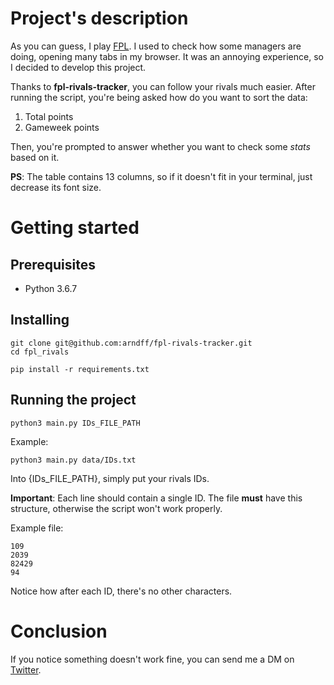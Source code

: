 # Project's description

As you can guess, I play [FPL](http://fantasy.premierleague.com). I used to check how some managers are doing, opening many tabs in my browser. It was an annoying experience, so I decided to develop this project. 

Thanks to **fpl-rivals-tracker**, you can follow your rivals much easier. After running the script, you're being asked how do you want to sort the data:
1) Total points
2) Gameweek points

Then, you're prompted to answer whether you want to check some *stats* based on it.

**PS**: The table contains 13 columns, so if it doesn't fit in your terminal, just decrease its font size. 

# Getting started

## Prerequisites

* Python 3.6.7

## Installing

```
git clone git@github.com:arndff/fpl-rivals-tracker.git
cd fpl_rivals

pip install -r requirements.txt
```

## Running the project

```
python3 main.py IDs_FILE_PATH
```

Example: 

```
python3 main.py data/IDs.txt
```

Into {IDs_FILE_PATH}, simply put your rivals IDs. 

**Important**: Each line should contain a single ID. The file **must** have this structure, otherwise the script won't work properly.

Example file:
```
109
2039
82429
94
```

Notice how after each ID, there's no other characters.

# Conclusion

If you notice something doesn't work fine, you can send me a DM on [Twitter](https://twitter.com/arndff_).
